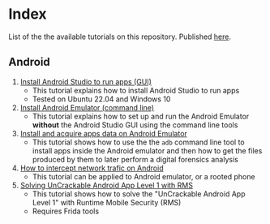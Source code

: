 # Index

List of the the available tutorials on this repository.
Published [here](https://labcif-tutorials.github.io/Index/).

## Android

1. [Install Android Studio to run apps (GUI)]( https://labcif-tutorials.github.io/AndroidStudioEmulator-GUIconfig/)
	- This tutorial explains how to install Android Studio to run apps
	- Tested on Ubuntu 22.04 and Windows 10
2. [Install Android Emulator (command line)](https://labcif-tutorials.github.io/AndroidStudioEmulator-cmdConfig/)
	- This tutorial explains how to set up and run the Android Emulator **without** the Android Studio GUI using the command line tools
3. [Install and acquire apps data on Android Emulator](https://labcif-tutorials.github.io/AndroidStudioEmulator-acquireAppsData/)
	- This tutorial shows how to use the the `adb` command line tool to install apps inside the Android emulator and then how to get the files produced by them to later perform a digital forensics analysis
4. [How to intercept network trafic on Android](https://labcif-tutorials.github.io/Tutorial-AndroidNetworkInterception/)
	- This tutorial can be applied to Android emulator, or a rooted phone
5. [Solving UnCrackable Android App Level 1 with RMS](https://labcif-tutorials.github.io/UnCrackableL1-with-RMS/)
	- This tutorial shows how to solve the "UnCrackable Android App Level 1" with Runtime Mobile Security (RMS)
	- Requires Frida tools

